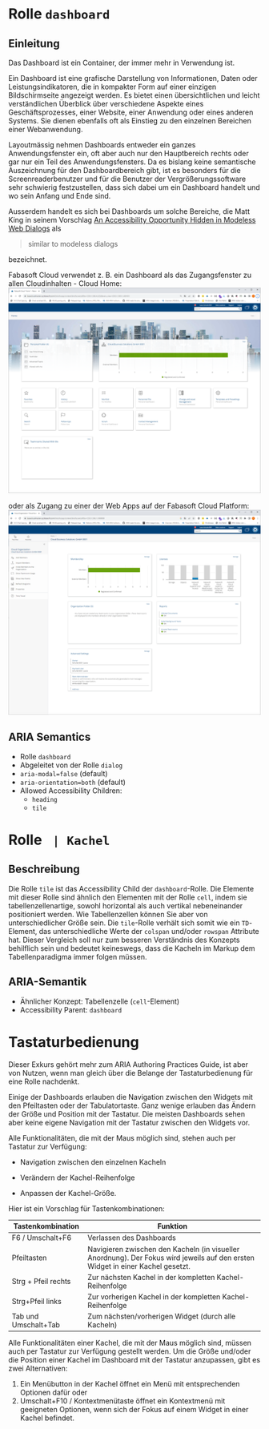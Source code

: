 # Rolle `dashboard`

## Einleitung

Das Dashboard ist ein Container, der immer mehr in Verwendung ist.

Ein Dashboard ist eine grafische Darstellung von Informationen, Daten oder Leistungsindikatoren, die in kompakter Form auf einer einzigen Bildschirmseite angezeigt werden. Es bietet einen übersichtlichen und leicht verständlichen Überblick über verschiedene Aspekte eines Geschäftsprozesses, einer Website, einer Anwendung oder eines anderen Systems. Sie dienen ebenfalls oft als Einstieg zu den einzelnen Bereichen einer Webanwendung.

Layoutmässig nehmen Dashboards entweder ein ganzes Anwendungsfenster ein, oft aber auch nur den Hauptbereich rechts oder gar nur ein Teil des Anwendungsfensters. Da es bislang keine semantische Auszeichnung für den Dashboardbereich gibt, ist es besonders für die Screenreaderbenutzer und für die Benutzer der Vergrößerungssoftware sehr schwierig festzustellen, dass sich dabei um ein Dashboard handelt und wo sein Anfang und Ende sind.

Ausserdem handelt es sich bei Dashboards um solche Bereiche, die Matt King in seinem Vorschlag [An Accessibility Opportunity Hidden in Modeless Web Dialogs]( https://gist.github.com/mcking65/11882ebbe2889964c62ab5a16ab528c3) als 
> similar to modeless dialogs 

bezeichnet. 

Fabasoft Cloud verwendet z. B. ein Dashboard als das Zugangsfenster zu allen Cloudinhalten - Cloud Home:
![Fabasoft Cloud Home](HomeDashboard.png)

oder als Zugang zu einer der Web Apps auf der Fabasoft Cloud Platform:
![Cloud Organization Dashboard](CloudOrganizationDashboard.png)

## ARIA Semantics

- Rolle `dashboard`
- Abgeleitet von der Rolle `dialog`
- `aria-modal=false` (default)
- `aria-orientation=both` (default)
- Allowed Accessibility Children: 
  - `heading` 
  - `tile`

# Rolle ` | Kachel`

## Beschreibung

Die Rolle `tile` ist das Accessibility Child der `dashboard`-Rolle. Die Elemente mit dieser Rolle sind ähnlich den Elementen mit der Rolle `cell`, indem sie tabellenzellenartige, sowohl horizontal als auch vertikal nebeneinander positioniert werden. Wie Tabellenzellen können Sie aber von unterschiedlicher Größe sein. Die `tile`-Rolle verhält sich somit wie ein `TD`-Element, das unterschiedliche Werte der `colspan` und/oder `rowspan` Attribute hat. Dieser Vergleich soll nur zum besseren Verständnis des Konzepts behilflich sein und bedeutet keineswegs, dass die Kacheln im Markup dem Tabellenparadigma immer folgen müssen.

## ARIA-Semantik
- Ähnlicher Konzept: Tabellenzelle (`cell`-Element)
- Accessibility Parent: `dashboard`

# Tastaturbedienung

Dieser Exkurs gehört mehr zum ARIA Authoring Practices Guide, ist aber von Nutzen, wenn man gleich über die Belange der Tastaturbedienung für eine Rolle nachdenkt.

Einige der Dashboards erlauben die Navigation zwischen den Widgets mit den Pfeiltasten oder der Tabulatortaste. Ganz wenige erlauben das Ändern der Größe und Position mit der Tastatur. Die meisten Dashboards sehen aber keine eigene Navigation mit der Tastatur zwischen den Widgets vor.

Alle Funktionalitäten, die mit der Maus möglich sind, stehen auch per Tastatur zur Verfügung:

- Navigation zwischen den einzelnen Kacheln

- Verändern der  Kachel-Reihenfolge

- Anpassen der  Kachel-Größe.

Hier ist ein Vorschlag für Tastenkombinationen:

| Tastenkombination | Funktion |
|------------------|------------------|
| F6 / Umschalt+F6 | Verlassen des Dashboards |
| Pfeiltasten | Navigieren zwischen den  Kacheln (in visueller Anordnung). Der Fokus wird jeweils auf den ersten Widget in einer  Kachel gesetzt. |
| Strg + Pfeil rechts | Zur nächsten Kachel in der kompletten  Kachel-Reihenfolge |
| Strg+Pfeil links | Zur vorherigen Kachel in der kompletten Kachel-Reihenfolge |
| Tab und Umschalt+Tab | Zum nächsten/vorherigen Widget (durch alle Kacheln) |

Alle Funktionalitäten einer Kachel, die mit der Maus möglich sind, müssen auch per Tastatur zur Verfügung gestellt werden. Um die Größe und/oder die Position einer Kachel im Dashboard mit der Tastatur anzupassen, gibt es zwei Alternativen:

1. Ein Menübutton in der Kachel öffnet ein Menü mit entsprechenden Optionen dafür oder
2. Umschalt+F10 / Kontextmenütaste öffnet ein Kontextmenü mit geeigneten Optionen, wenn sich der Fokus auf einem Widget in einer Kachel befindet.
